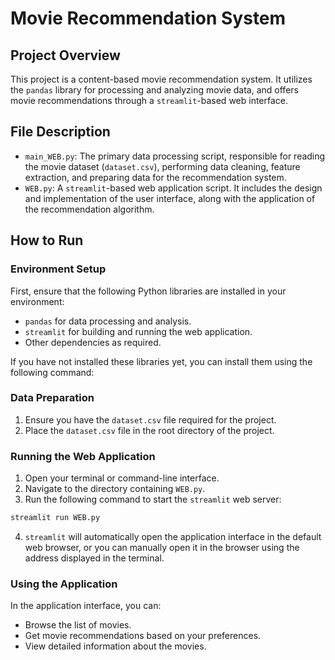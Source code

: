 # Movie Recommendation System

## Project Overview
This project is a content-based movie recommendation system. It utilizes the `pandas` library for processing and analyzing movie data, and offers movie recommendations through a `streamlit`-based web interface.

## File Description
- `main_WEB.py`: The primary data processing script, responsible for reading the movie dataset (`dataset.csv`), performing data cleaning, feature extraction, and preparing data for the recommendation system.
- `WEB.py`: A `streamlit`-based web application script. It includes the design and implementation of the user interface, along with the application of the recommendation algorithm.

## How to Run

### Environment Setup
First, ensure that the following Python libraries are installed in your environment:
- `pandas` for data processing and analysis.
- `streamlit` for building and running the web application.
- Other dependencies as required.

If you have not installed these libraries yet, you can install them using the following command:

### Data Preparation
1. Ensure you have the `dataset.csv` file required for the project.
2. Place the `dataset.csv` file in the root directory of the project.

### Running the Web Application
1. Open your terminal or command-line interface.
2. Navigate to the directory containing `WEB.py`.
3. Run the following command to start the `streamlit` web server:
```bash
streamlit run WEB.py
```
4. `streamlit` will automatically open the application interface in the default web browser, or you can manually open it in the browser using the address displayed in the terminal.

### Using the Application
In the application interface, you can:
- Browse the list of movies.
- Get movie recommendations based on your preferences.
- View detailed information about the movies.


